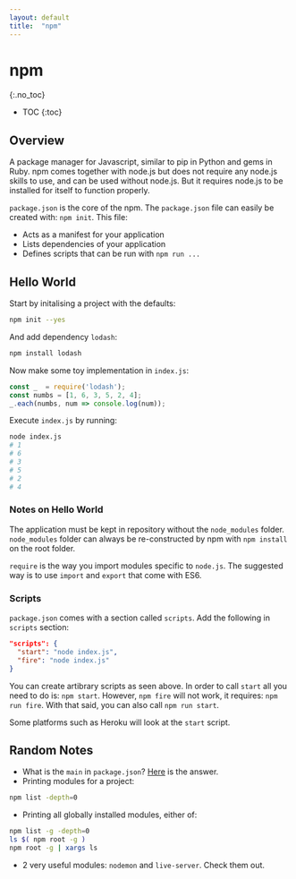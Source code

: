 ```yaml
---
layout: default
title:  "npm"
---
```


# npm
{:.no_toc}

* TOC
{:toc}

## Overview
A package manager for Javascript, similar to pip in Python and gems in Ruby. npm comes together with node.js but does not require any node.js skills to use, and can be used without node.js. But it requires node.js to be installed for itself to function properly.

`package.json` is the core of the npm. The `package.json` file can easily be created with: `npm init`. This file:

- Acts as a manifest for your application
- Lists dependencies of your application
- Defines scripts that can be run with `npm run ...`

## Hello World
Start by initalising a project with the defaults:

```bash
npm init --yes
```

And add dependency `lodash`:

```bash
npm install lodash
```

Now make some toy implementation in `index.js`:

```javascript
const _  = require('lodash');
const numbs = [1, 6, 3, 5, 2, 4];
_.each(numbs, num => console.log(num));
```

Execute `index.js` by running:

```bash
node index.js
# 1
# 6
# 3
# 5
# 2
# 4
```

### Notes on Hello World
The application must be kept in repository without the `node_modules` folder. `node_modules` folder can always be re-constructed by npm with `npm install` on the root folder.

`require` is the way you import modules specific to `node.js`. The suggested way is to use `import` and `export` that come with ES6. 

### Scripts
`package.json` comes with a section called `scripts`. Add the following in `scripts` section:

```json
"scripts": {
  "start": "node index.js",
  "fire": "node index.js"
}
```

You can create artibrary scripts as seen above. In order to call `start` all you need to do is: `npm start`. However, `npm fire` will not work, it requires: `npm run fire`. With that said, you can also call `npm run start`.

Some platforms such as Heroku will look at the `start` script. 

## Random Notes
- What is the `main` in `package.json`? [Here](https://stackoverflow.com/a/40792477) is the answer.
- Printing modules for a project:

```bash
npm list -depth=0
```

- Printing all globally installed modules, either of:

```bash
npm list -g -depth=0
ls $( npm root -g )
npm root -g | xargs ls
```

- 2 very useful modules: `nodemon` and `live-server`. Check them out.